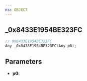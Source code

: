 ```yaml
---
ns: OBJECT
---
```

## _0x8433E1954BE323FC

```c
// 0x8433E1954BE323FC
Any _0x8433E1954BE323FC(Any p0);
```

## Parameters
* **p0**:
